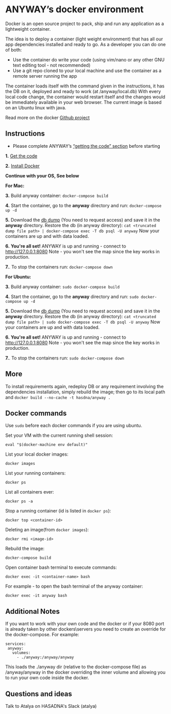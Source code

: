 ANYWAY’s docker environment
===========================

Docker is an open source project to pack, ship and run any application as a lightweight container.

The idea is to deploy a container (light weight environment) that has all our app dependencies installed and ready to go.
As a developer you can do one of both:

* Use the container do write your code (using vim/nano or any other GNU text editing tool - not recommended)
* Use a git repo cloned to your local machine and use the container as a remote server running the app

The container loads itself with the command given in the instructions, it has the DB on it, deployed and ready to work (at /anyway/local.db)
With every local code change, the container would restart itself and the changes would be immediately available in your web browser.
The current image is based on an Ubuntu linux with java.

Read more on the docker [Github project](https://github.com/docker/docker)


Instructions
-----------------------
* Please complete ANYWAY’s [“getting the code” section](https://github.com/hasadna/anyway#getting-the-code) before starting

**1.** [Get the code](https://github.com/hasadna/anyway#getting-the-code)

**2.** [Install Docker](https://docs.docker.com/install/)

**Continue with your OS, See below**

**For Mac:**

**3.** Build anyway container: `docker-compose build`

**4.** Start the container, go to the **anyway** directory and run:
    `docker-compose up -d`

**5.** Download the [db dump](https://drive.google.com/drive/folders/1OesX8Y2MGgIcj0B3f5cdS-BIzt4govXA?usp=sharing) (You need to request access) and save it in the **anyway** directory.
Restore the db (in anyway directory): `cat <truncated dump file path> | docker-compose exec -T db psql -U anyway`
Now your containers are up and with data loaded.

**6.** **You're all set!** ANYWAY is up and running - connect to http://127.0.0.1:8080
Note - you won't see the map since the key works in production.

**7.**. To stop the containers run: `docker-compose down`

**For Ubuntu:**

**3.** Build anyway container: `sudo docker-compose build`

**4.** Start the container, go to the **anyway** directory and run:
    `sudo docker-compose up -d`

**5.** Download the [db dump](https://drive.google.com/drive/folders/1OesX8Y2MGgIcj0B3f5cdS-BIzt4govXA?usp=sharing) (You need to request access) and save it in the **anyway** directory.
Restore the db (in anyway directory): `cat <truncated dump file path> | sudo docker-compose exec -T db psql -U anyway`
Now your containers are up and with data loaded.

**6.** **You're all set!** ANYWAY is up and running - connect to http://127.0.0.1:8080
Note - you won't see the map since the key works in production.

**7.**. To stop the containers run: `sudo docker-compose down`

More
-----------------------
To install requirements again, redeploy DB or any requirement involving the dependencies installation,
simply rebuild the image;
then go to its local path and `docker build --no-cache -t hasdna/anyway .`

## Docker commands
Use `sudo` before each docker commands if you are using ubuntu.

Set your VM with the current running shell session:

    eval "$(docker-machine env default)"


List your local docker images:

    docker images

List your running containers:

    docker ps

List all containers ever:

    docker ps -a

Stop a running container (id is listed in `docker ps`):

    docker top <container-id>

Deleting an image(from `docker images`):

    docker rmi <image-id>

Rebuild the image:

    docker-compose build

Open container bash terminal to execute commands:

    docker exec -it <container-name> bash

For example - to open the bash terminal of the anyway container:

    docker exec -it anyway bash


Additional Notes
-----------------------
If you want to work with your own code and the docker or if your 8080 port is already taken by other dockers\servers you need to create an override for the docker-compose.
For example:

```version: '2'
services:
 anyway:
   volumes:
     - ./anyway:/anyway/anyway
```

This loads the ./anyway dir (relative to the docker-compose file) as /anyway/anyway in the docker overriding the inner volume and allowing you to run your own code inside the docker.

Questions and ideas
-----------------
Talk to Atalya on HASADNA's Slack (atalya)
